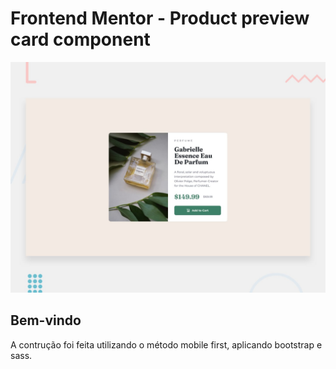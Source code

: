 # Frontend Mentor - Product preview card component

![Design preview for the Product preview card component coding challenge](./design/desktop-preview.jpg)

## Bem-vindo

A contrução foi feita utilizando o método mobile first, aplicando bootstrap e sass.
